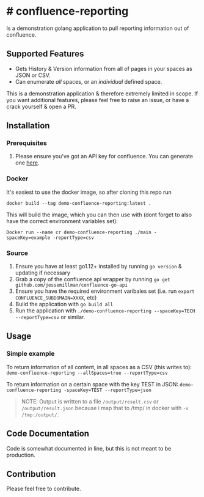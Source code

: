 # # confluence-reporting

Is a demonstration golang application to pull reporting information out of confluence.

## Supported Features

- Gets History & Version information from all of pages in your spaces as JSON or CSV.
- Can enumerate _all_ spaces, or an _individual_ defined space.

This is a demonstration application & therefore extremely limited in scope. If you want additional features, please feel free to raise an issue, or have a crack yourself & open a PR.

## Installation
### Prerequisites
1. Please ensure you've got an API key for confluence. You can generate one [here](https://id.atlassian.com/manage-profile/security/api-tokens).

### Docker
It's easiest to use the docker image, so after cloning this repo run

```
docker build --tag demo-confluence-reporting:latest .
```
This will build the image, which you can then use with (dont forget to also have the correct environment variables set):

```
Docker run --name cr demo-confluence-reporting ./main -spaceKey=example -reportType=csv
```

### Source
1. Ensure you have at least go1.12+ installed by running `go version` & updating if necessary
2. Grab a copy of the confluence api wrapper by running `go get github.com/jessemillman/confluence-go-api`
3. Ensure you have the required environment varibales set (i.e. run `export CONFLUENCE_SUBDOMAIN=XXXX`, etc)
4. Build the application with `go build all`
5. Run the application with `./demo-confluence-reporting --spaceKey=TECH --reportType=csv` or similar.

## Usage

### Simple example

To return information of all content, in all spaces as a CSV (this writes to):
`demo-confluence-reporting --allSpaces=true --reportType=csv`

To return information on a certain space with the key TEST in JSON:
`demo-confluence-reporting -spaceKey=TEST --reportType=json`

> NOTE: Output is written to a file `/output/result.csv` or `/output/result.json` because i map that to /tmp/ in docker with `-v /tmp:/output/`. 

## Code Documentation

Code is somewhat documented in line, but this is not meant to be production.

## Contribution

Please feel free to contribute.